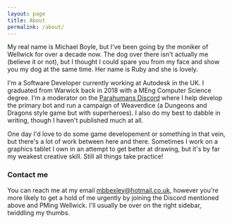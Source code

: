 ```yaml
---
layout: page
title: About
permalink: /about/
---
```


My real name is Michael Boyle, but I've been going by the moniker of Wellwick 
for over a decade now. The dog over there isn't actually me (believe it or not), 
but I thought I could spare you from my face and show you my dog at the same 
time. Her name is Ruby and she is lovely.

I'm a Software Developer currently working at Autodesk in the UK. I graduated 
from Warwick back in 2018 with a MEng Computer Science degree. I'm a moderator 
on the [Parahumans Discord](https://discord.gg/TYsRHpG) where I help develop the 
primary bot and run a campaign of Weaverdice (a Dungeons and Dragons style game 
but with superheroes). I also do my best to dabble in writing, though I haven't 
published much at all.

One day I'd love to do some game developement or something in that vein, but 
there's a lot of work between here and there. Sometimes I work on a graphics 
tablet I own in an attempt to get better at drawing, but it's by far my weakest 
creative skill. Still all things take practice!

### Contact me

You can reach me at my email 
[mbbexley@hotmail.co.uk](mailto:mbbexley@hotmail.co.uk), however you're more 
likely to get a hold of me urgently by joining the Discord mentioned above and 
PMing Wellwick. I'll usually be over on the right sidebar, twiddling my thumbs.